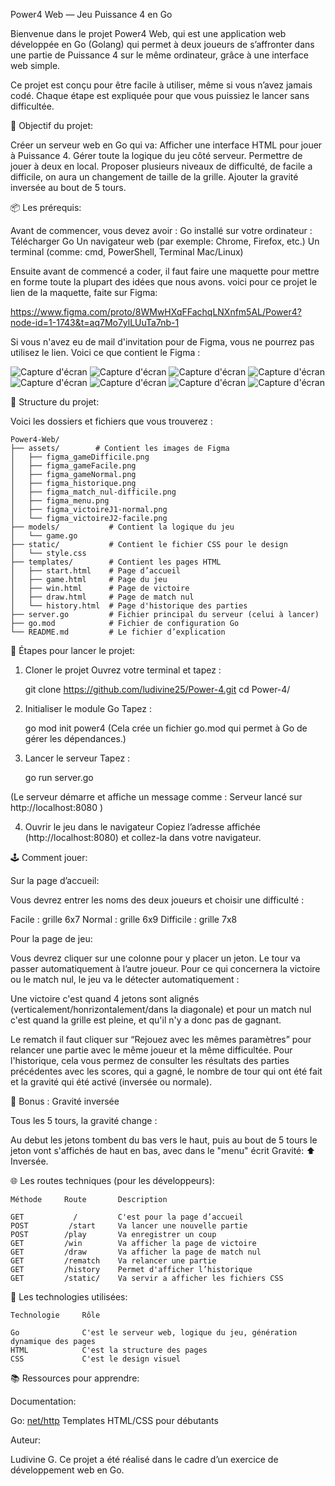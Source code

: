 Power4 Web — Jeu Puissance 4 en Go

Bienvenue dans le projet Power4 Web, qui est une application web développée en Go (Golang) qui permet à deux joueurs de s’affronter dans une partie de Puissance 4 sur le même ordinateur, grâce à une interface web simple.

Ce projet est conçu pour être facile à utiliser, même si vous n’avez jamais codé. Chaque étape est expliquée pour que vous puissiez le lancer sans difficultée.

🧠 Objectif du projet:

Créer un serveur web en Go qui va:
Afficher une interface HTML pour jouer à Puissance 4.
Gérer toute la logique du jeu côté serveur.
Permettre de jouer à deux en local.
Proposer plusieurs niveaux de difficulté, de facile a difficile, on aura un changement de taille de la grille.
Ajouter la gravité inversée au bout de 5 tours.

📦 Les prérequis:

Avant de commencer, vous devez avoir :
Go installé sur votre ordinateur : Télécharger Go
Un navigateur web (par exemple: Chrome, Firefox, etc.)
Un terminal (comme: cmd, PowerShell, Terminal Mac/Linux)

Ensuite avant de commencé a coder, il faut faire une maquette pour mettre en forme toute la plupart des idées que nous avons. voici pour ce projet le lien de la maquette, faite sur Figma: 

https://www.figma.com/proto/8WMwHXqFFachqLNXnfm5AL/Power4?node-id=1-1743&t=aq7Mo7ylLUuTa7nb-1

Si vous n'avez eu de mail d'invitation pour de Figma, vous ne pourrez pas utilisez le lien. Voici ce que contient le Figma :

![Capture d'écran](assets/figma_menu.png)
![Capture d'écran](assets/figma_gameFacile.png)
![Capture d'écran](assets/figma_victoireJ2-facile.png)
![Capture d'écran](assets/figma_gameNormal.png)
![Capture d'écran](assets/figma_victoireJ1-normal.png)
![Capture d'écran](assets/figma_gameDifficile.png)
![Capture d'écran](assets/figma_match_nul-difficile.png)
![Capture d'écran](assets/figma_historique.png)

📁 Structure du projet:

Voici les dossiers et fichiers que vous trouverez :

    Power4-Web/
    ├── assets/        # Contient les images de Figma
    │   ├── figma_gameDifficile.png
    │   ├── figma_gameFacile.png
    │   ├── figma_gameNormal.png
    │   ├── figma_historique.png
    │   ├── figma_match_nul-difficile.png
    │   ├── figma_menu.png
    │   ├── figma_victoireJ1-normal.png
    │   └── figma_victoireJ2-facile.png
    ├── models/           # Contient la logique du jeu
    │   └── game.go
    ├── static/           # Contient le fichier CSS pour le design
    │   └── style.css
    ├── templates/        # Contient les pages HTML
    │   ├── start.html    # Page d’accueil
    │   ├── game.html     # Page du jeu
    │   ├── win.html      # Page de victoire
    │   ├── draw.html     # Page de match nul
    │   └── history.html  # Page d'historique des parties
    ├── server.go         # Fichier principal du serveur (celui à lancer)
    ├── go.mod            # Fichier de configuration Go
    └── README.md         # Le fichier d’explication

🚀 Étapes pour lancer le projet:

1. Cloner le projet
Ouvrez votre terminal et tapez :

    git clone https://github.com/ludivine25/Power-4.git
    cd Power-4/

2. Initialiser le module Go
Tapez :

    go mod init power4
(Cela crée un fichier go.mod qui permet à Go de gérer les dépendances.)

3. Lancer le serveur
Tapez :

    go run server.go

(Le serveur démarre et affiche un message comme : Serveur lancé sur http://localhost:8080 )

4. Ouvrir le jeu dans le navigateur
Copiez l’adresse affichée (http://localhost:8080) et collez-la dans votre navigateur.

🕹️ Comment jouer:

Sur la page d’accueil: 

Vous devrez entrer les noms des deux joueurs et choisir une difficulté :

Facile : grille 6x7
Normal : grille 6x9
Difficile : grille 7x8

Pour la page de jeu:

Vous devrez cliquer sur une colonne pour y placer un jeton. 
Le tour va passer automatiquement à l’autre joueur.
Pour ce qui concernera la victoire ou le match nul, le jeu va le détecter automatiquement :

Une victoire c'est quand 4 jetons sont alignés (verticalement/honrizontalement/dans la diagonale) et pour un match nul c'est quand la grille est pleine, et qu'il n'y a donc pas de gagnant.

Le rematch il faut cliquer sur “Rejouez avec les mêmes paramètres” pour relancer une partie avec le même joueur et la même difficultée.
Pour l'historique, cela vous permez de consulter les résultats des parties précédentes avec les scores, qui a gagné, le nombre de tour qui ont été fait et la gravité qui été activé (inversée ou normale).

🧲 Bonus : Gravité inversée

Tous les 5 tours, la gravité change :

Au debut les jetons tombent du bas vers le haut, puis au bout de 5 tours le jeton vont s'affichés de haut en bas, avec dans le "menu" écrit Gravité: ⬆️ Inversée.

🌐 Les routes techniques (pour les développeurs):

    Méthode	    Route	    Description

    GET	          /	        C'est pour la page d’accueil
    POST	     /start	    Va lancer une nouvelle partie
    POST	    /play	    Va enregistrer un coup
    GET	        /win	    Va afficher la page de victoire
    GET	        /draw	    Va afficher la page de match nul
    GET	        /rematch	Va relancer une partie
    GET	        /history	Permet d'afficher l’historique
    GET	        /static/	Va servir a afficher les fichiers CSS

🧱 Les technologies utilisées:

    Technologie	    Rôle

    Go	            C'est le serveur web, logique du jeu, génération dynamique des pages
    HTML	        C'est la structure des pages
    CSS	            C'est le design visuel           

📚 Ressources pour apprendre:

Documentation:

Go:
    [net/http](https://pkg.go.dev/net/http) 
    Templates
HTML/CSS pour débutants

Auteur:

Ludivine G. 
Ce projet a été réalisé dans le cadre d’un exercice de développement web en Go.